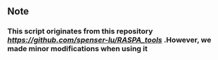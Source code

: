 ## Note
### This script originates from this repository *https://github.com/spenser-lu/RASPA_tools* .However, we made minor modifications when using it
